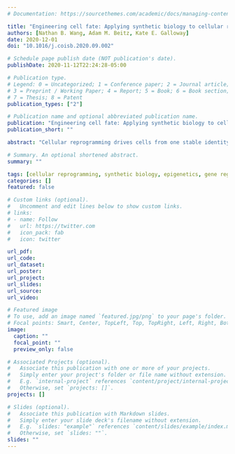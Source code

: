 ```yaml
---
# Documentation: https://sourcethemes.com/academic/docs/managing-content/

title: "Engineering cell fate: Applying synthetic biology to cellular reprogramming"
authors: [Nathan B. Wang, Adam M. Beitz, Kate E. Galloway]
date: 2020-12-01
doi: "10.1016/j.coisb.2020.09.002"

# Schedule page publish date (NOT publication's date).
publishDate: 2020-11-12T22:24:28-05:00

# Publication type.
# Legend: 0 = Uncategorized; 1 = Conference paper; 2 = Journal article;
# 3 = Preprint / Working Paper; 4 = Report; 5 = Book; 6 = Book section;
# 7 = Thesis; 8 = Patent
publication_types: ["2"]

# Publication name and optional abbreviated publication name.
publication: "Engineering cell fate: Applying synthetic biology to cellular reprogramming"
publication_short: ""

abstract: "Cellular reprogramming drives cells from one stable identity to a new cell fate. By generating a diversity of previously inaccessible cell types from diverse genetic backgrounds, cellular reprogramming is rapidly transforming how we study disease. However, low efficiency and limited maturity have limited the adoption of in vitro-derived cellular models. To overcome these limitations and improve mechanistic understanding of cellular reprogramming, a host of synthetic biology tools have been deployed. Recent synthetic biology approaches have advanced reprogramming by tackling three significant challenges to reprogramming: delivery of reprogramming factors, epigenetic roadblocks, and latent donor identity. In addition, emerging insight from the molecular systems biology of reprogramming reveal how systems-level drivers of reprogramming can be harnessed to further advance reprogramming technologies. Furthermore, recently developed synthetic biology tools offer new modes for engineering cell fate."

# Summary. An optional shortened abstract.
summary: ""

tags: [cellular reprogramming, synthetic biology, epigenetics, gene regulatory networks, delivery, latent donor identity, signaling, cell state, cell fate, gene circuits, lineage tracing, barcoding]
categories: []
featured: false

# Custom links (optional).
#   Uncomment and edit lines below to show custom links.
# links:
# - name: Follow
#   url: https://twitter.com
#   icon_pack: fab
#   icon: twitter

url_pdf:
url_code:
url_dataset:
url_poster:
url_project:
url_slides:
url_source:
url_video:

# Featured image
# To use, add an image named `featured.jpg/png` to your page's folder. 
# Focal points: Smart, Center, TopLeft, Top, TopRight, Left, Right, BottomLeft, Bottom, BottomRight.
image:
  caption: ""
  focal_point: ""
  preview_only: false

# Associated Projects (optional).
#   Associate this publication with one or more of your projects.
#   Simply enter your project's folder or file name without extension.
#   E.g. `internal-project` references `content/project/internal-project/index.md`.
#   Otherwise, set `projects: []`.
projects: []

# Slides (optional).
#   Associate this publication with Markdown slides.
#   Simply enter your slide deck's filename without extension.
#   E.g. `slides: "example"` references `content/slides/example/index.md`.
#   Otherwise, set `slides: ""`.
slides: ""
---
```

